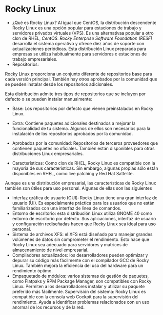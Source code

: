 # Rocky Linux
* ¿Qué es Rocky Linux?
  Al igual que CentOS, la distribución descendente Rocky Linux es una opción popular para estaciones de trabajo y servidores privados virtuales (VPS). Es una alternativaa popular a otro clon de RHEL, *CentOS*.
  *Rocky Enterprise Software Foundation (RESF)* desarrolla el sistema operativo y ofrece diez años de soporte con actualizaciones periódicas. Esta distribución Linux preparada para empresas se utiliza habitualmente para servidores o estaciones de trabajo empresariales.
* Repositorios:
  
Rocky Linux proporciona un conjunto diferente de repositorios base para cada versión principal. También hay otros aprobados por la comunidad que se pueden instalar desde los repositorios adicionales.

Esta distribución admite tres tipos de repositorios que se incluyen por defecto o se pueden instalar manualmente:

* Base:
Los repositorios por defecto que vienen preinstalados en Rocky Linux.
* Extra:
Contiene paquetes adicionales destinados a mejorar la funcionalidad de tu sistema. Algunos de ellos son necesarios para la instalación de los repositorios aprobados por la comunidad.
* Aprobados por la comunidad:
Repositorios de terceros proveedores que contienen paquetes no oficiales. También están disponibles para otras distribuciones Linux empresariales.

* Características:
  Como clon de RHEL, Rocky Linux es compatible con la mayoría de sus características. Sin embargo, algunas propias sólo están disponibles en RHEL, como live patching y Red Hat Sattelite.

Aunque es una distribución empresarial, las características de Rocky Linux también son útiles para uso personal. Algunas de ellas son las siguientes

* Interfaz gráfica de usuario (GUI):
Rocky Linux tiene una gran interfaz de usuario (UI). Es especialmente práctica para los usuarios que no están familiarizados con una interfaz de línea de comandos.
* Entorno de escritorio: 
esta distribución Linux utiliza GNOME 40 como entorno de escritorio por defecto. Sus aplicaciones, interfaz de usuario y configuración rediseñadas hacen que Rocky Linux sea ideal para uso personal.
* Sistema de archivos XFS: 
el XFS está diseñado para manejar grandes volúmenes de datos sin comprometer el rendimiento. Esto hace que Rocky Linux sea adecuado para servidores y matrices de almacenamiento de nivel empresarial.
* Compiladores actualizados:
los desarrolladores pueden optimizar y depurar su código más fácilmente con el compilador GCC de Rocky Linux. También mejora la eficiencia del uso del hardware para un rendimiento óptimo.
* Empaquetado de módulos:
  varios sistemas de gestión de paquetes, como Flatpaks y RPM Package Manager, son compatibles con Rocky Linux. Permiten a los desarrolladores instalar y utilizar su paquete preferido más fácilmente.
Supervisión del sistema: Rocky Linux es compatible con la consola web Cockpit para la supervisión del rendimiento. Ayuda a identificar problemas relacionados con un uso anormal de los recursos y de la red.

